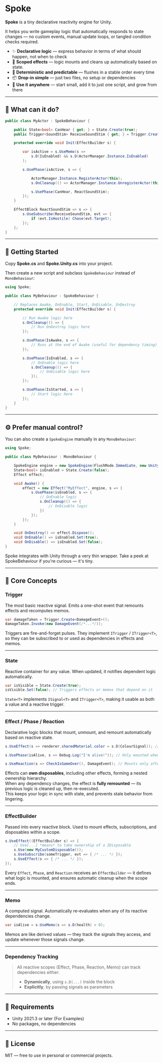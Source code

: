 # Spoke

**Spoke** is a tiny declarative reactivity engine for Unity.

It helps you write gameplay logic that automatically responds to state changes — no custom events, manual update loops, or tangled condition checks required.

- ✨ **Declarative logic** — express behavior in terms of what should happen, not when to check
- 🧠 **Scoped effects** — logic mounts and cleans up automatically based on state.
- 🎯 **Deterministic and predictable** — flushes in a stable order every time
- 📦 **Drop-in simple** — just two files, no setup or dependencies
- 🧪 **Use it anywhere** — start small, add it to just one script, and grow from there

---

## 🔁 What can it do?

```csharp
public class MyActor : SpokeBehaviour {

    public State<bool> CanHear { get; } = State.Create(true);
    public Trigger<SoundStim> ReceiveSoundStim { get; } = Trigger.Create<SoundStim>();

    protected override void Init(EffectBuilder s) {

        var isActive = s.UseMemo(s =>
            s.D(IsEnabled) && s.D(ActorManager.Instance.IsEnabled)
        );

        s.UsePhase(isActive, s => {

            ActorManager.Instance.RegisterActor(this);
            s.OnCleanup(() => ActorManager.Instance.UnregisterActor(this));

            s.UsePhase(CanHear, ReactSoundStim);
        });
    }

    EffectBlock ReactSoundStim => s => {
        s.UseSubscribe(ReceiveSoundStim, evt => {
            if (evt.IsHostile) Chase(evt.Target);
        });
    };
}
```

---

## 🔰 Getting Started

Copy **Spoke.cs** and **Spoke.Unity.cs** into your project.

Then create a new script and subclass `SpokeBehaviour` instead of `MonoBehaviour`:

```csharp
using Spoke;

public class MyBehaviour : SpokeBehaviour {

    // Replaces Awake, OnEnable, Start, OnDisable, OnDestroy
    protected override void Init(EffectBuilder s) {

        // Run Awake logic here
        s.OnCleanup(() => {
            // Run OnDestroy logic here
        });

        s.UsePhase(IsAwake, s => {
            // Runs at the end of Awake (useful for dependency timing)
        });

        s.UsePhase(IsEnabled, s => {
            // OnEnable logic here
            s.OnCleanup(() => {
                // OnDisable logic here
            });
        });

        s.UsePhase(IsStarted, s => {
            // Start logic here
        });
    }
}
```

---

## ⚙️ Prefer manual control?

You can also create a `SpokeEngine` manually in any `MonoBehaviour`:

```csharp
using Spoke;

public class MyBehaviour : MonoBehaviour {

    SpokeEngine engine = new SpokeEngine(FlushMode.Immediate, new UnitySpokeLogger(this));
    State<bool> isEnabled = State.Create(false);
    Effect effect;

    void Awake() {
        effect = new Effect("MyEffect", engine, s => {
            s.UsePhase(isEnabled, s => {
                // OnEnable logic
                s.OnCleanup(() => {
                    // OnDisable logic
                })
            });
        });
    }

    void OnDestroy() => effect.Dispose();
    void OnEnable() => isEnabled.Set(true);
    void OnDisable() => isEnabled.Set(false);
}
```

Spoke integrates with Unity through a very thin wrapper.
Take a peek at SpokeBehaviour if you're curious — it's tiny.

---

## 🧠 Core Concepts

### Trigger

The most basic reactive signal. Emits a one-shot event that remounts effects and recomputes memos.

```csharp
var damageTaken = Trigger.Create<DamageEvent>();
damageTaken.Invoke(new DamageEvent(/*...*/));
```

Triggers are fire-and-forget pulses.
They implement `ITrigger` / `ITrigger<T>`, so they can be subscribed to or used as dependencies in effects and memos.

---

### State

Reactive container for any value. When updated, it notifies dependent logic automatically.

```csharp
var isVisible = State.Create(true);
isVisible.Set(false); // Triggers effects or memos that depend on it
```

`State<T>` implements `ISignal<T>` and `ITrigger<T>`, making it usable as both a value and a reactive trigger.

---

### Effect / Phase / Reaction

Declarative logic blocks that mount, unmount, and remount automatically based on reactive state.

```csharp
s.UseEffect(s => renderer.sharedMaterial.color = s.D(ColourSignal)); // Always mounted

s.UsePhase(isAlive, s => Debug.Log("I'm alive!")); // Only mounted when condition is true

s.UseReaction(s => CheckIsGameOver(), DamageEvent); // Mounts only after first dependency triggers
```

Effects can **own disposables**, including other effects, forming a nested ownership hierarchy.  
When any dependency changes, the effect is **fully remounted** — its previous logic is cleaned up, then re-executed.  
This keeps your logic in sync with state, and prevents stale behavior from lingering.

---

### EffectBuilder

Passed into every reactive block. Used to mount effects, subscriptions, and disposables within a scope.

```csharp
s.UseEffect((EffectBuilder s) => {
    // Use[...] *means* to take ownership of a IDisposable
    s.Use(new MyCustomDisposable());
    s.UseSubscribe(someTrigger, evt => { /* ... */ });
    s.UseEffect(s => { /* ... */ });
});
```

Every `Effect`, `Phase`, and `Reaction` receives an `EffectBuilder` —
it defines what logic is mounted, and ensures automatic cleanup when the scope ends.

---

### Memo

A computed signal. Automatically re-evaluates when any of its reactive dependencies change.

```csharp
var isAlive = s.UseMemo(s => s.D(health) > 0);
```

Memos are like derived values — they track the signals they access,
and update whenever those signals change.

---

### Dependency Tracking

> All reactive scopes (Effect, Phase, Reaction, Memo) can track dependencies either:
>
> - **Dynamically**, using `s.D(...)` inside the block
> - **Explicitly**, by passing signals as parameters

---

## 🧰 Requirements

- Unity 2021.3 or later (For Examples)
- No packages, no dependencies

---

## 📜 License

MIT — free to use in personal or commercial projects.
